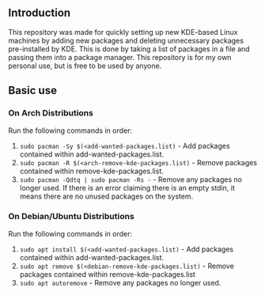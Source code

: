 ## Introduction
This repository was made for quickly setting up new KDE-based Linux machines by adding new packages and deleting unnecessary packages pre-installed by KDE. This is done by taking a list of packages in a file and passing them into a package manager. This repository is for my own personal use, but is free to be used by anyone.

## Basic use
### On Arch Distributions
Run the following commands in order:
1. `sudo pacman -Sy $(<add-wanted-packages.list)` - Add packages contained within add-wanted-packages.list.
2. `sudo pacman -R $(<arch-remove-kde-packages.list)` - Remove packages contained within remove-kde-packages.list.
3. `sudo pacman -Qdtq | sudo pacman -Rs -` - Remove any packages no longer used. If there is an  error claiming there is an empty stdin, it means there are no unused packages on the system.
### On Debian/Ubuntu Distributions
Run the following commands in order:
1. `sudo apt install $(<add-wanted-packages.list)` - Add packages contained within add-wanted-packages.list.
2. `sudo apt remove $(<debian-remove-kde-packages.list)` - Remove packages contained within remove-kde-packages.list
3. `sudo apt autoremove` - Remove any packages no longer used.
